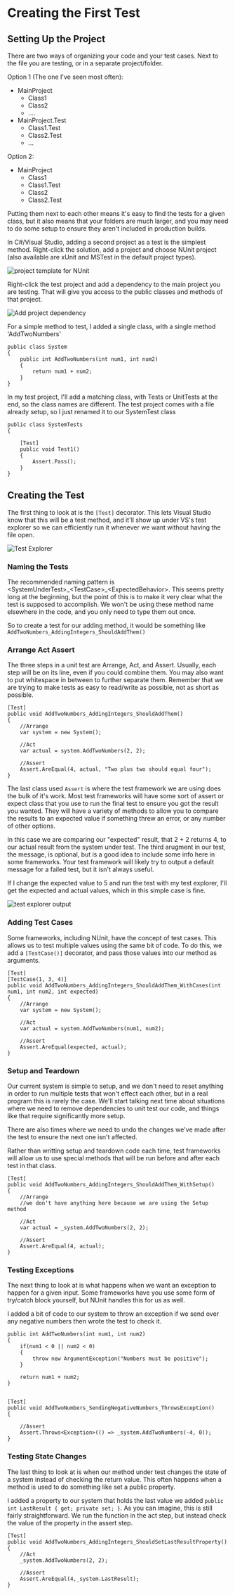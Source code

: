# Creating the First Test

## Setting Up the Project

There are two ways of organizing your code and your test cases. Next to the file you are testing, or in a separate project/folder.

Option 1 (The one I've seen most often):

- MainProject
  - Class1
  - Class2
  - ....
- MainProject.Test
  - Class1.Test
  - Class2.Test
  - ...

Option 2:

- MainProject
  - Class1
  - Class1.Test
  - Class2
  - Class2.Test

Putting them next to each other means it's easy to find the tests for a given class, but it also means that your folders are much larger, and you may need to do some setup to ensure they aren't included in production builds.

In C#/Visual Studio, adding a second project as a test is the simplest method. Right-click the solution, add a project and choose NUnit project (also available are xUnit and MSTest in the default project types).

![project template for NUnit](./Images/AddTestProject.png)

Right-click the test project and add a dependency to the main project you are testing. That will give you access to the public classes and methods of that project.

![Add project dependency](/Images/ProjectDependency.png)

For a simple method to test, I added a single class, with a single method 'AddTwoNumbers'

```CSharp
public class System
{
    public int AddTwoNumbers(int num1, int num2)
    {
        return num1 + num2;
    }
}
```

In my test project, I'll add a matching class, with Tests or UnitTests at the end, so the class names are different. The test project comes with a file already setup, so I just renamed it to our SystemTest class

```CSharp
public class SystemTests
{

    [Test]
    public void Test1()
    {
        Assert.Pass();
    }
}
```

## Creating the Test

The first thing to look at is the `[Test]` decorator. This lets Visual Studio know that this will be a test method, and it'll show up under VS's test explorer so we can efficiently run it whenever we want without having the file open.

![Test Explorer](.\Images\TestExplorer.png)

### Naming the Tests

The recommended naming pattern is \<SystemUnderTest>\_\<TestCase>_\<ExpectedBehavior>. This seems pretty long at the beginning, but the point of this is to make it very clear what the test is supposed to accomplish. We won't be using these method name elsewhere in the code, and you only need to type them out once.

So to create a test for our adding method, it would be something like `AddTwoNumbers_AddingIntegers_ShouldAddThem()`

### Arrange Act Assert

The three steps in a unit test are Arrange, Act, and Assert. Usually, each step will be on its line, even if you could combine them. You may also want to put whitespace in between to further separate them. Remember that we are trying to make tests as easy to read/write as possible, not as short as possible.

```CSharp
[Test]
public void AddTwoNumbers_AddingIntegers_ShouldAddThem()
{
    //Arrange
    var system = new System();

    //Act
    var actual = system.AddTwoNumbers(2, 2);

    //Assert
    Assert.AreEqual(4, actual, "Two plus two should equal four");
}
```

The last class used `Assert` is where the test framework we are using does the bulk of it's work. Most test frameworks will have some sort of assert or expect class that you use to run the final test to ensure you got the result you wanted. They will have a variety of methods to allow you to compare the results to an expected value if something threw an error, or any number of other options.

In this case we are comparing our "expected" result, that 2 + 2 returns 4, to our actual result from the system under test. The third arugment in our test, the message, is optional, but is a good idea to include some info here in some frameworks. Your test framework will likely try to output a default message for a failed test, but it isn't always useful.

If I change the expected value to 5 and run the test with my test explorer, I'll get the expected and actual values, which in this simple case is fine.

![test explorer output](./Images/Expected5.png)

### Adding Test Cases

Some frameworks, including NUnit, have the concept of test cases. This allows us to test multiple values using the same bit of code. To do this, we add a `[TestCase()]` decorator, and pass those values into our method as arguments.

```CSharp
[Test]
[TestCase(1, 3, 4)]
public void AddTwoNumbers_AddingIntegers_ShouldAddThem_WithCases(int num1, int num2, int expected)
{
    //Arrange
    var system = new System();

    //Act
    var actual = system.AddTwoNumbers(num1, num2);

    //Assert
    Assert.AreEqual(expected, actual);
}
```

### Setup and Teardown

Our current system is simple to setup, and we don't need to reset anything in order to run multiple tests that won't effect each other, but in a real program this is rarely the case. We'll start talking next time about situations where we need to remove dependencies to unit test our code, and things like that require significantly more setup.

There are also times where we need to undo the changes we've made after the test to ensure the next one isn't affected.

Rather than writting setup and teardown code each time, test frameworks will allow us to use special methods that will be run before and after each test in that class.

```CSharp
[Test]
public void AddTwoNumbers_AddingIntegers_ShouldAddThem_WithSetup()
{
    //Arrange
    //we don't have anything here because we are using the Setup method

    //Act
    var actual = _system.AddTwoNumbers(2, 2);

    //Assert
    Assert.AreEqual(4, actual);
}
```

### Testing Exceptions

The next thing to look at is what happens when we want an exception to happen for a given input. Some frameworks have you use some form of try/catch block yourself, but NUnit handles this for us as well.

I added a bit of code to our system to throw an exception if we send over any negative numbers then wrote the test to check it.

```CSharp
public int AddTwoNumbers(int num1, int num2)
{
    if(num1 < 0 || num2 < 0)
    {
        throw new ArgumentException("Numbers must be positive");
    }

    return num1 + num2;
}


[Test]
public void AddTwoNumbers_SendingNegativeNumbers_ThrowsException()
{

    //Assert
    Assert.Throws<Exception>(() => _system.AddTwoNumbers(-4, 0));
}
```

### Testing State Changes

The last thing to look at is when our method under test changes the state of a system instead of checking the return value. This often happens when a method is used to do something like set a public property.

I added a property to our system that holds the last value we added `public int LastResult { get; private set; }`. As you can imagine, this is still fairly straightforward. We run the function in the act step, but instead check the value of the property in the assert step.

```CSharp
[Test]
public void AddTwoNumbers_AddingIntegers_ShouldSetLastResultProperty()
{
    //Act
    _system.AddTwoNumbers(2, 2);

    //Assert
    Assert.AreEqual(4,_system.LastResult);
}
```
